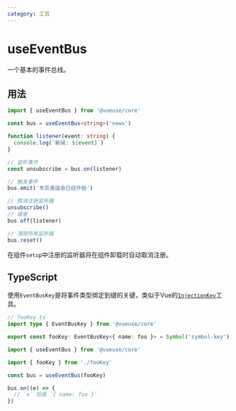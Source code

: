```yaml
---
category: 工具
---
```


# useEventBus

一个基本的事件总线。

## 用法

```ts
import { useEventBus } from '@vueuse/core'

const bus = useEventBus<string>('news')

function listener(event: string) {
  console.log(`新闻: ${event}`)
}

// 监听事件
const unsubscribe = bus.on(listener)

// 触发事件
bus.emit('东京奥运会已经开始')

// 取消注册监听器
unsubscribe()
// 或者
bus.off(listener)

// 清除所有监听器
bus.reset()
```

在组件`setup`中注册的监听器将在组件卸载时自动取消注册。

## TypeScript

使用`EventBusKey`是将事件类型绑定到键的关键，类似于Vue的[`InjectionKey`](https://antfu.me/posts/typed-provide-and-inject-in-vue)工具。

```ts
// fooKey.ts
import type { EventBusKey } from '@vueuse/core'

export const fooKey: EventBusKey<{ name: foo }> = Symbol('symbol-key')
```

```ts
import { useEventBus } from '@vueuse/core'

import { fooKey } from './fooKey'

const bus = useEventBus(fooKey)

bus.on((e) => {
  // `e` 将是 `{ name: foo }`
})
```